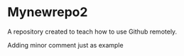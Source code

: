 # Mynewrepo2
A repository created to teach how to use Github remotely. 

Adding minor comment just as example

